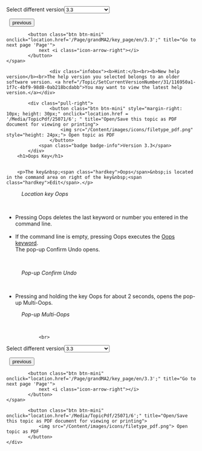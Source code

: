 
<div class="topic-navigation">

<div class="pull-right">
	<span class="pull-left">


<div class="pull-left">
<form action="/Topic/SetCurrentVersionNumber" class="form-inline" id="frmTagSelector" method="post">	<span class="form-mini">
		<div class="input-prepend"><span class="add-on">Select different version</span><select autocomplete="off" id="versionNumberId" name="versionNumberId" onchange="$(this).closest('#frmTagSelector').submit();" style="width: 120px;"><option value="">- latest -</option>
<option selected="selected" value="6">3.3</option>
<option value="14">3.4</option>
<option value="18">3.5</option>
<option value="21">3.6</option>
<option value="23">3.7</option>
<option value="27">3.8</option>
<option value="31">3.9</option>
</select></div>
		<input data-val="true" data-val-number="The field Int32 must be a number." data-val-required="The Int32 field is required." id="ProductId" name="ProductId" type="hidden" value="11">
		<input id="CurrentGuid" name="CurrentGuid" type="hidden" value="116950a1-1f7c-4bf9-98d8-0ab218bcdabb">
	</span>
</form></div>&nbsp;	</span>
	<span class="pull-right" style="white-space: nowrap;">
			<button class="btn btn-mini" onclick="location.href='/Page/grandMA2/key_on/en/3.3'; " title="Go to previous page 'On'">
				<i class="icon-arrow-left"></i> previous
			</button>

			<button class="btn btn-mini" onclick="location.href='/Page/grandMA2/key_page/en/3.3';" title="Go to next page 'Page'">
				next <i class="icon-arrow-right"></i> 
			</button>
	</span>
</div>
<div class="clear-fix" style="margin-bottom: 10px"></div>
</div>

					<div class="infobox"><b>Hint:</b><br><b>New help version</b><br>The help version you selected belongs to an older software version. <a href="/Topic/SetCurrentVersionNumber/31/116950a1-1f7c-4bf9-98d8-0ab218bcdabb">You may want to view the latest help version.</a></div>

			<div class="pull-right">
					<button class="btn btn-mini" style="margin-right: 10px; height: 30px;" onclick="location.href = '/Media/TopicPdf/25071/6'; " title="Open/Save this topic as PDF document for viewing or printing">
						<img src="/Content/images/icons/filetype_pdf.png" style="height: 24px;"> Open topic as PDF
					</button>
				<span class="badge badge-info">Version 3.3</span>
			</div>
		<h1>Oops Key</h1>


		<p>The key&nbsp;<span class="hardkey">Oops</span>&nbsp;is located in the command area on right of the key&nbsp;<span class="hardkey">Edit</span>.</p>

<figure class="caption"><img alt="" src="/Media/Image/img_oops-key_v3_2.png">
<figcaption><em>Location k</em><em>ey&nbsp;</em><em>Oops&nbsp;</em></figcaption>
</figure>

<p>&nbsp;</p>

<ul>
	<li>Pressing&nbsp;<span class="hardkey">Oops</span> deletes the last keyword or number you entered in the command line.<br>
	&nbsp;</li>
	<li>If the command line is empty, pressing&nbsp;<span class="hardkey">Oops</span> executes the <a href="/Topic/0ad6c60e-d015-4a39-bc04-22e7834aa861">Oops keyword</a>.<br>
	The pop-up Confirm Undo opens.</li>
</ul>

<p>&nbsp;</p>

<figure class="caption"><img alt="" src="/Media/Image/popup_confirm-undo_v3-2.png">
<figcaption><em>Pop-up Confirm Undo</em></figcaption>
</figure>

<p>&nbsp;</p>

<ul>
	<li>Pressing and holding the key&nbsp;<span class="hardkey">Oops</span>&nbsp;for about 2 seconds, opens the pop-up Multi-Oops.</li>
</ul>

<figure class="caption"><img alt="" src="/Media/Image/popup_multi-oops_v3-2.png">
<figcaption><em>Pop-up Multi-Oops</em></figcaption>
</figure>

<p>&nbsp;</p>


				<br>
<div class="topic-navigation">

<div class="pull-right">
	<span class="pull-left">


<div class="pull-left">
<form action="/Topic/SetCurrentVersionNumber" class="form-inline" id="frmTagSelector" method="post">	<span class="form-mini">
		<div class="input-prepend"><span class="add-on">Select different version</span><select autocomplete="off" id="versionNumberId" name="versionNumberId" onchange="$(this).closest('#frmTagSelector').submit();" style="width: 120px;"><option value="">- latest -</option>
<option selected="selected" value="6">3.3</option>
<option value="14">3.4</option>
<option value="18">3.5</option>
<option value="21">3.6</option>
<option value="23">3.7</option>
<option value="27">3.8</option>
<option value="31">3.9</option>
</select></div>
		<input data-val="true" data-val-number="The field Int32 must be a number." data-val-required="The Int32 field is required." id="ProductId" name="ProductId" type="hidden" value="11">
		<input id="CurrentGuid" name="CurrentGuid" type="hidden" value="116950a1-1f7c-4bf9-98d8-0ab218bcdabb">
	</span>
</form></div>&nbsp;	</span>
	<span class="pull-right" style="white-space: nowrap;">
			<button class="btn btn-mini" onclick="location.href='/Page/grandMA2/key_on/en/3.3'; " title="Go to previous page 'On'">
				<i class="icon-arrow-left"></i> previous
			</button>

			<button class="btn btn-mini" onclick="location.href='/Page/grandMA2/key_page/en/3.3';" title="Go to next page 'Page'">
				next <i class="icon-arrow-right"></i> 
			</button>
	</span>
</div>
	<div class="clear-fix"></div>
	<div class="pull-right">
	
			<button class="btn btn-mini" onclick="location.href='/Media/TopicPdf/25071/6';" title="Open/Save this topic as PDF document for viewing or printing">
				<img src="/Content/images/icons/filetype_pdf.png"> Open topic as PDF
			</button>
	</div>
<div class="clear-fix" style="margin-bottom: 10px"></div>
</div>

	
